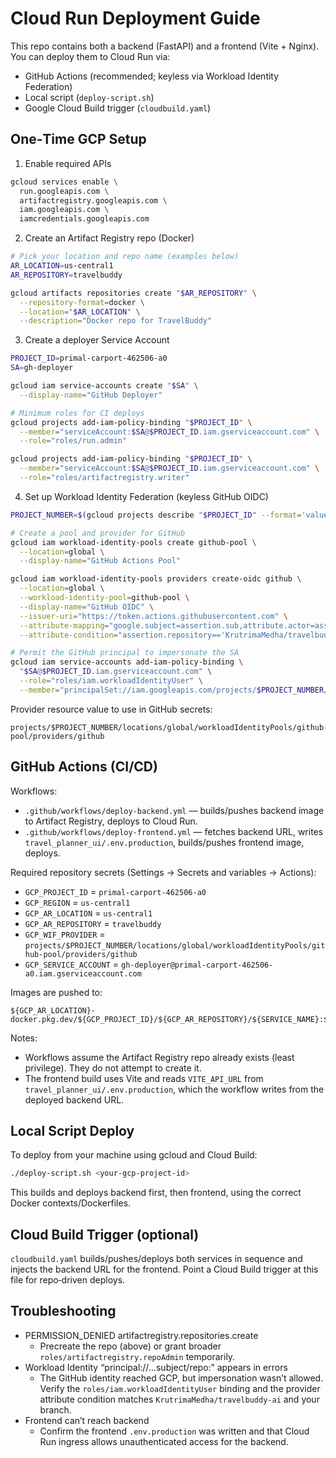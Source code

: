 # Cloud Run Deployment Guide

This repo contains both a backend (FastAPI) and a frontend (Vite + Nginx). You can deploy them to Cloud Run via:
- GitHub Actions (recommended; keyless via Workload Identity Federation)
- Local script (`deploy-script.sh`)
- Google Cloud Build trigger (`cloudbuild.yaml`)

## One‑Time GCP Setup

1) Enable required APIs

```bash
gcloud services enable \
  run.googleapis.com \
  artifactregistry.googleapis.com \
  iam.googleapis.com \
  iamcredentials.googleapis.com
```

2) Create an Artifact Registry repo (Docker)

```bash
# Pick your location and repo name (examples below)
AR_LOCATION=us-central1
AR_REPOSITORY=travelbuddy

gcloud artifacts repositories create "$AR_REPOSITORY" \
  --repository-format=docker \
  --location="$AR_LOCATION" \
  --description="Docker repo for TravelBuddy"
```

3) Create a deployer Service Account

```bash
PROJECT_ID=primal-carport-462506-a0
SA=gh-deployer

gcloud iam service-accounts create "$SA" \
  --display-name="GitHub Deployer"

# Minimum roles for CI deploys
gcloud projects add-iam-policy-binding "$PROJECT_ID" \
  --member="serviceAccount:$SA@$PROJECT_ID.iam.gserviceaccount.com" \
  --role="roles/run.admin"

gcloud projects add-iam-policy-binding "$PROJECT_ID" \
  --member="serviceAccount:$SA@$PROJECT_ID.iam.gserviceaccount.com" \
  --role="roles/artifactregistry.writer"
```

4) Set up Workload Identity Federation (keyless GitHub OIDC)

```bash
PROJECT_NUMBER=$(gcloud projects describe "$PROJECT_ID" --format='value(projectNumber)')

# Create a pool and provider for GitHub
gcloud iam workload-identity-pools create github-pool \
  --location=global \
  --display-name="GitHub Actions Pool"

gcloud iam workload-identity-pools providers create-oidc github \
  --location=global \
  --workload-identity-pool=github-pool \
  --display-name="GitHub OIDC" \
  --issuer-uri="https://token.actions.githubusercontent.com" \
  --attribute-mapping="google.subject=assertion.sub,attribute.actor=assertion.actor,attribute.repository=assertion.repository,attribute.ref=assertion.ref" \
  --attribute-condition="assertion.repository=='KrutrimaMedha/travelbuddy-ai' && assertion.ref=='refs/heads/main'"

# Permit the GitHub principal to impersonate the SA
gcloud iam service-accounts add-iam-policy-binding \
  "$SA@$PROJECT_ID.iam.gserviceaccount.com" \
  --role="roles/iam.workloadIdentityUser" \
  --member="principalSet://iam.googleapis.com/projects/$PROJECT_NUMBER/locations/global/workloadIdentityPools/github-pool/attribute.repository/KrutrimaMedha/travelbuddy-ai"
```

Provider resource value to use in GitHub secrets:

```
projects/$PROJECT_NUMBER/locations/global/workloadIdentityPools/github-pool/providers/github
```

## GitHub Actions (CI/CD)

Workflows:
- `.github/workflows/deploy-backend.yml` — builds/pushes backend image to Artifact Registry, deploys to Cloud Run.
- `.github/workflows/deploy-frontend.yml` — fetches backend URL, writes `travel_planner_ui/.env.production`, builds/pushes frontend image, deploys.

Required repository secrets (Settings → Secrets and variables → Actions):
- `GCP_PROJECT_ID` = `primal-carport-462506-a0`
- `GCP_REGION` = `us-central1`
- `GCP_AR_LOCATION` = `us-central1`
- `GCP_AR_REPOSITORY` = `travelbuddy`
- `GCP_WIF_PROVIDER` = `projects/$PROJECT_NUMBER/locations/global/workloadIdentityPools/github-pool/providers/github`
- `GCP_SERVICE_ACCOUNT` = `gh-deployer@primal-carport-462506-a0.iam.gserviceaccount.com`

Images are pushed to:

```
${GCP_AR_LOCATION}-docker.pkg.dev/${GCP_PROJECT_ID}/${GCP_AR_REPOSITORY}/${SERVICE_NAME}:${GITHUB_SHA}
```

Notes:
- Workflows assume the Artifact Registry repo already exists (least privilege). They do not attempt to create it.
- The frontend build uses Vite and reads `VITE_API_URL` from `travel_planner_ui/.env.production`, which the workflow writes from the deployed backend URL.

## Local Script Deploy

To deploy from your machine using gcloud and Cloud Build:

```bash
./deploy-script.sh <your-gcp-project-id>
```

This builds and deploys backend first, then frontend, using the correct Docker contexts/Dockerfiles.

## Cloud Build Trigger (optional)

`cloudbuild.yaml` builds/pushes/deploys both services in sequence and injects the backend URL for the frontend. Point a Cloud Build trigger at this file for repo‑driven deploys.

## Troubleshooting

- PERMISSION_DENIED artifactregistry.repositories.create
  - Precreate the repo (above) or grant broader `roles/artifactregistry.repoAdmin` temporarily.
- Workload Identity “principal://…subject/repo:” appears in errors
  - The GitHub identity reached GCP, but impersonation wasn’t allowed. Verify the `roles/iam.workloadIdentityUser` binding and the provider attribute condition matches `KrutrimaMedha/travelbuddy-ai` and your branch.
- Frontend can’t reach backend
  - Confirm the frontend `.env.production` was written and that Cloud Run ingress allows unauthenticated access for the backend.

